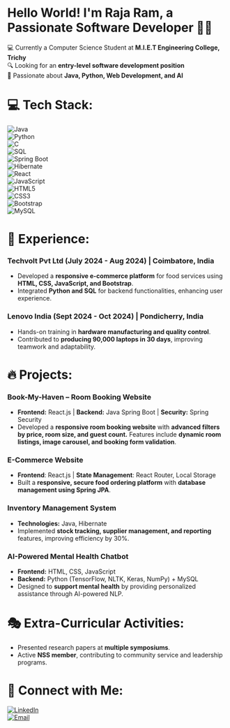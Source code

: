 
# Hello World! I'm Raja Ram, a Passionate Software Developer 👋🏼  

💻 Currently a Computer Science Student at **M.I.E.T Engineering College, Trichy**  
🔍 Looking for an **entry-level software development position**  
🚀 Passionate about **Java, Python, Web Development, and AI**  

# 💻 Tech Stack:
![Java](https://img.shields.io/badge/java-%23ED8B00.svg?style=for-the-badge&logo=openjdk&logoColor=white)  
![Python](https://img.shields.io/badge/python-%233776AB.svg?style=for-the-badge&logo=python&logoColor=white)  
![C](https://img.shields.io/badge/c-%2300599C.svg?style=for-the-badge&logo=c&logoColor=white)  
![SQL](https://img.shields.io/badge/sql-%230074D9.svg?style=for-the-badge&logo=postgresql&logoColor=white)  
![Spring Boot](https://img.shields.io/badge/Spring%20Boot-%236DB33F.svg?style=for-the-badge&logo=springboot&logoColor=white)  
![Hibernate](https://img.shields.io/badge/Hibernate-%23478588.svg?style=for-the-badge&logo=hibernate&logoColor=white)  
![React](https://img.shields.io/badge/react-%2320232a.svg?style=for-the-badge&logo=react&logoColor=%2361DAFB)  
![JavaScript](https://img.shields.io/badge/javascript-%23F7DF1E.svg?style=for-the-badge&logo=javascript&logoColor=black)  
![HTML5](https://img.shields.io/badge/html5-%23E34F26.svg?style=for-the-badge&logo=html5&logoColor=white)  
![CSS3](https://img.shields.io/badge/css3-%231572B6.svg?style=for-the-badge&logo=css3&logoColor=white)  
![Bootstrap](https://img.shields.io/badge/Bootstrap-%23563D7C.svg?style=for-the-badge&logo=bootstrap&logoColor=white)  
![MySQL](https://img.shields.io/badge/MySQL-%2300f.svg?style=for-the-badge&logo=mysql&logoColor=white)  

# 🏢 Experience:
### **Techvolt Pvt Ltd (July 2024 - Aug 2024) | Coimbatore, India**  
- Developed a **responsive e-commerce platform** for food services using **HTML, CSS, JavaScript, and Bootstrap**.  
- Integrated **Python and SQL** for backend functionalities, enhancing user experience.  

### **Lenovo India (Sept 2024 - Oct 2024) | Pondicherry, India**  
- Hands-on training in **hardware manufacturing and quality control**.  
- Contributed to **producing 90,000 laptops in 30 days**, improving teamwork and adaptability.  

# 🔥 Projects:
### **Book-My-Haven – Room Booking Website**  
- **Frontend:** React.js | **Backend:** Java Spring Boot | **Security:** Spring Security  
- Developed a **responsive room booking website** with **advanced filters by price, room size, and guest count.** Features include **dynamic room listings, image carousel, and booking form validation**.
  
### **E-Commerce Website**  
- **Frontend**: React.js | **State Management**: React Router, Local Storage  
- Built a **responsive, secure food ordering platform** with **database management using Spring JPA**.  

### **Inventory Management System**  
- **Technologies:** Java, Hibernate  
- Implemented **stock tracking, supplier management, and reporting** features, improving efficiency by 30%.  

### **AI-Powered Mental Health Chatbot**  
- **Frontend:** HTML, CSS, JavaScript  
- **Backend:** Python (TensorFlow, NLTK, Keras, NumPy) + MySQL  
- Designed to **support mental health** by providing personalized assistance through AI-powered NLP.  

# 🎭 Extra-Curricular Activities:
- Presented research papers at **multiple symposiums**.  
- Active **NSS member**, contributing to community service and leadership programs.  

# 🔗 Connect with Me:
[![LinkedIn](https://img.shields.io/badge/LinkedIn-blue?style=flat&logo=linkedin)](https://www.linkedin.com/in/rajaram08/)  
[![Email](https://img.shields.io/badge/Email-D14836?style=flat&logo=gmail&logoColor=white)](mailto:rajaramdet@gmail.com)  

<picture>
  <source media="(prefers-color-scheme: dark)" srcset="https://raw.githubusercontent.com/raja-ram08/raja-ram08/output/github-snake-dark.svg" />
  <source media="(prefers-color-scheme: light)" srcset="https://raw.githubusercontent.com/raja-ram08/raja-ram08/output/github-snake.svg" />
</picture>
